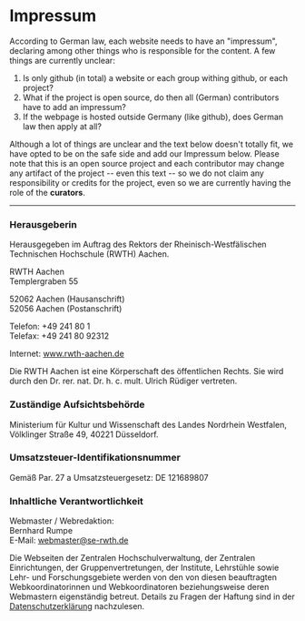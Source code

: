 <!-- (c) https://github.com/MontiCore/monticore -->
# Impressum

According to German law, each website needs to have an "impressum",
declaring among other things who is responsible for the content.
A few things are currently unclear:

1. Is only github (in total) a website or each group
withing github, or each project?
1. What if the project is open source, do then all (German)
  contributors have to add an impressum?
1. If the webpage is hosted outside Germany (like github),
  does German law then apply at all?

Although a lot of things are unclear and the 
text below doesn't totally fit, we have opted to be on the 
safe side and add our Impressum below.
Please note that this is an open source project 
and each contributor may change any artifact of the project
-- even this text -- so we do not claim any responsibility 
or credits for the project, even so we are currently having the 
role of the __curators__.
  
---------------------

### Herausgeberin

Herausgegeben im Auftrag des Rektors der Rheinisch-Westfälischen Technischen Hochschule (RWTH) Aachen.

RWTH Aachen \
Templergraben 55

52062 Aachen (Hausanschrift) \
52056 Aachen (Postanschrift)

Telefon: +49 241 80 1 \
Telefax: +49 241 80 92312

Internet: www.rwth-aachen.de

Die RWTH Aachen ist eine Körperschaft des öffentlichen Rechts. 
Sie wird durch den Dr. rer. nat. Dr. h. c. mult. Ulrich Rüdiger vertreten.

### Zuständige Aufsichtsbehörde

Ministerium für Kultur und Wissenschaft des Landes Nordrhein Westfalen, Völklinger Straße 49, 40221 Düsseldorf.

### Umsatzsteuer-Identifikationsnummer

Gemäß Par. 27 a Umsatzsteuergesetz: DE 121689807

### Inhaltliche Verantwortlichkeit

Webmaster / Webredaktion: \
Bernhard Rumpe \
E-Mail: <webmaster@se-rwth.de>

Die Webseiten der Zentralen Hochschulverwaltung, der Zentralen Einrichtungen, 
der Gruppenvertretungen, der Institute, Lehrstühle sowie Lehr- und Forschungsgebiete werden von den 
von diesen beauftragten Webkoordinatorinnen und Webkoordinatoren beziehungsweise deren Webmastern eigenständig betreut. 
Details zu Fragen der Haftung sind in der [Datenschutzerklärung](https://www.itc.rwth-aachen.de/go/id/myfc/) nachzulesen.
